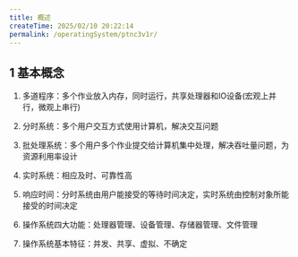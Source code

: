 ```yaml
---
title: 概述
createTime: 2025/02/10 20:22:14
permalink: /operatingSystem/ptnc3v1r/
---
```

## 1 基本概念

1. 多道程序：多个作业放入内存，同时运行，共享处理器和IO设备(宏观上并行，微观上串行)

2. 分时系统：多个用户交互方式使用计算机，解决交互问题

3. 批处理系统：多个用户多个作业提交给计算机集中处理，解决吞吐量问题，为资源利用率设计

4. 实时系统：相应及时、可靠性高

5. 响应时间：分时系统由用户能接受的等待时间决定，实时系统由控制对象所能接受的时间决定

6. 操作系统四大功能：处理器管理、设备管理、存储器管理、文件管理

7. 操作系统基本特征：并发、共享、虚拟、不确定



